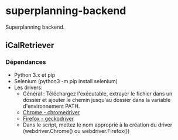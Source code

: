 # superplanning-backend
Superplanning backend.

## iCalRetriever
### Dépendances
* Python 3.x et pip
* Selenium (python3 -m pip install selenium)
* Les drivers:
  * Général : Téléchargez l'exécutable, extrayer le fichier dans un dossier et ajouter le chemin jusqu'au dossier dans la variable d'environnement PATH.
  * [Chrome - chromedriver](https://sites.google.com/a/chromium.org/chromedriver/downloads)
  * [Firefox - geckodriver](https://github.com/mozilla/geckodriver/releases)
  * Dans le script, mettez le nom approprié à la création du driver (webdriver.Chrome() ou webdriver.Firefox()) 
  
